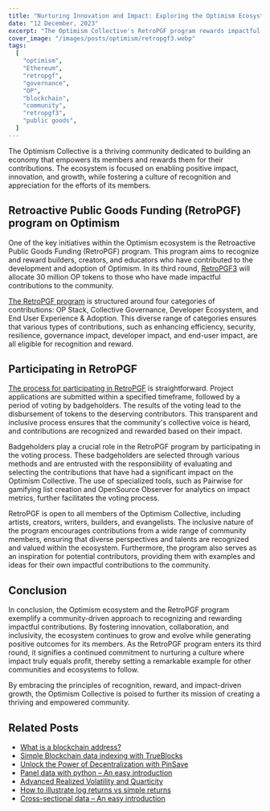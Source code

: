 ```yaml
---
title: "Nurturing Innovation and Impact: Exploring the Optimism Ecosystem and RetroPGF"
date: "12 December, 2023"
excerpt: "The Optimism Collective's RetroPGF program rewards impactful contributions within its thriving ecosystem, fostering innovation and diverse community involvement."
cover_image: "/images/posts/optimism/retropgf3.webp"
tags:
  [
    "optimism",
    "Ethereum",
    "retropgf",
    "governance",
    "OP",
    "blockchain",
    "community",
    "retropgf3",
    "public goods",
  ]
---
```


The Optimism Collective is a thriving community dedicated to building an economy that empowers its members and rewards them for their contributions. The ecosystem is focused on enabling positive impact, innovation, and growth, while fostering a culture of recognition and appreciation for the efforts of its members.

## Retroactive Public Goods Funding (RetroPGF) program on Optimism

One of the key initiatives within the Optimism ecosystem is the Retroactive Public Goods Funding (RetroPGF) program. This program aims to recognize and reward builders, creators, and educators who have contributed to the development and adoption of Optimism. In its third round, [RetroPGF3](https://round3.optimism.io/) will allocate 30 million OP tokens to those who have made impactful contributions to the community.

[The RetroPGF program](https://www.retropgf.com/) is structured around four categories of contributions: OP Stack, Collective Governance, Developer Ecosystem, and End User Experience & Adoption. This diverse range of categories ensures that various types of contributions, such as enhancing efficiency, security, resilience, governance impact, developer impact, and end-user impact, are all eligible for recognition and reward.

## Participating in RetroPGF

[The process for participating in RetroPGF](https://community.optimism.io/docs/governance/retropgf-3/) is straightforward. Project applications are submitted within a specified timeframe, followed by a period of voting by badgeholders. The results of the voting lead to the disbursement of tokens to the deserving contributors. This transparent and inclusive process ensures that the community's collective voice is heard, and contributions are recognized and rewarded based on their impact.

Badgeholders play a crucial role in the RetroPGF program by participating in the voting process. These badgeholders are selected through various methods and are entrusted with the responsibility of evaluating and selecting the contributions that have had a significant impact on the Optimism Collective. The use of specialized tools, such as Pairwise for gamifying list creation and OpenSource Observer for analytics on impact metrics, further facilitates the voting process.

RetroPGF is open to all members of the Optimism Collective, including artists, creators, writers, builders, and evangelists. The inclusive nature of the program encourages contributions from a wide range of community members, ensuring that diverse perspectives and talents are recognized and valued within the ecosystem. Furthermore, the program also serves as an inspiration for potential contributors, providing them with examples and ideas for their own impactful contributions to the community.

## Conclusion

In conclusion, the Optimism ecosystem and the RetroPGF program exemplify a community-driven approach to recognizing and rewarding impactful contributions. By fostering innovation, collaboration, and inclusivity, the ecosystem continues to grow and evolve while generating positive outcomes for its members. As the RetroPGF program enters its third round, it signifies a continued commitment to nurturing a culture where impact truly equals profit, thereby setting a remarkable example for other communities and ecosystems to follow.

By embracing the principles of recognition, reward, and impact-driven growth, the Optimism Collective is poised to further its mission of creating a thriving and empowered community.

## Related Posts

- [What is a blockchain address?](https://dspyt.com/what-is-blockchain-address)
- [Simple Blockchain data indexing with TrueBlocks](https://dspyt.com/blockchain-data-indexer-with-trueblocks)
- [Unlock the Power of Decentralization with PinSave](https://dspyt.com/PinSave)
- [Panel data with python – An easy introduction](https://dspyt.com/panel-data-econometrics-an-introduction-with-an-example-in-python)
- [Advanced Realized Volatility and Quarticity](https://dspyt.com/advanced-realized-volatility-and-quarticity)
- [How to illustrate log returns vs simple returns](https://dspyt.com/simple-returns-log-return-and-volatility-simple-introduction)
- [Cross-sectional data – An easy introduction](https://dspyt.com/cross-sectional-data-an-easy-introduction)
